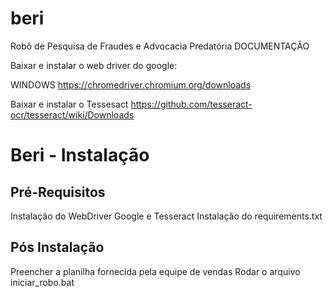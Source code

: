 # beri
Robô de Pesquisa de Fraudes e Advocacia Predatória
DOCUMENTAÇÃO

Baixar e instalar o web driver do google:

WINDOWS
https://chromedriver.chromium.org/downloads

Baixar e instalar o Tessesact
https://github.com/tesseract-ocr/tesseract/wiki/Downloads

# Beri - Instalação

## Pré-Requisitos
Instalação do WebDriver Google e Tesseract
Instalação do requirements.txt

## Pós Instalação
Preencher a planilha fornecida pela equipe de vendas
Rodar o arquivo iniciar_robo.bat


